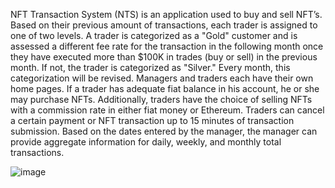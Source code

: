 NFT Transaction System (NTS) is an application used to buy and sell NFT’s. Based on their previous amount of
transactions, each trader is assigned to one of two levels. A trader is categorized as a "Gold" customer and is
assessed a different fee rate for the transaction in the following month once they have executed more than $100K
in trades (buy or sell) in the previous month. If not, the trader is categorized as "Silver." Every month, this
categorization will be revised. Managers and traders each have their own home pages. If a trader has adequate fiat
balance in his account, he or she may purchase NFTs. Additionally, traders have the choice of selling NFTs with a
commission rate in either fiat money or Ethereum. Traders can cancel a certain payment or NFT transaction up to
15 minutes of transaction submission. Based on the dates entered by the manager, the manager can provide
aggregate information for daily, weekly, and monthly total transactions.

![image](https://github.com/manavjain179/NFT-Transaction-System/assets/59159721/ae5e2871-86e1-4d18-937d-232fd964a196)

